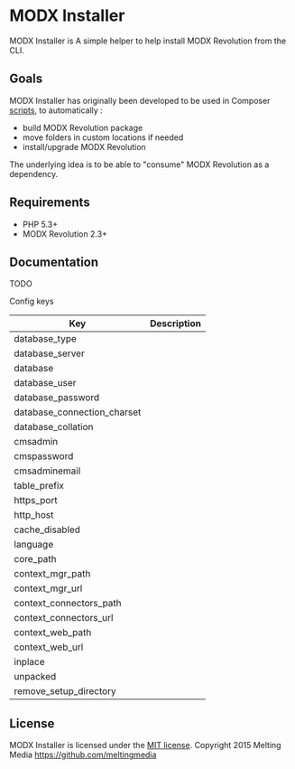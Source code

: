 # MODX Installer

MODX Installer is A simple helper to help install MODX Revolution from the CLI.


## Goals

MODX Installer has originally been developed to be used in Composer [scripts](https://getcomposer.org/doc/articles/scripts.md), to automatically : 

* build MODX Revolution package
* move folders in custom locations if needed
* install/upgrade MODX Revolution

The underlying idea is to be able to "consume" MODX Revolution as a dependency.


## Requirements

* PHP 5.3+
* MODX Revolution 2.3+


## Documentation

TODO

Config keys

Key                         | Description
----------------------------|------------
database_type               |
database_server             |
database                    |
database_user               |
database_password           |
database_connection_charset |
database_collation          |
cmsadmin                    |
cmspassword                 |
cmsadminemail               |
table_prefix                |
https_port                  |
http_host                   |
cache_disabled              |
language                    |
core_path                   |
context_mgr_path            |
context_mgr_url             |
context_connectors_path     |
context_connectors_url      |
context_web_path            |
context_web_url             |
inplace                     |
unpacked                    |
remove_setup_directory      |


## License

MODX Installer is licensed under the [MIT license](LICENSE).
Copyright 2015 Melting Media <https://github.com/meltingmedia>

